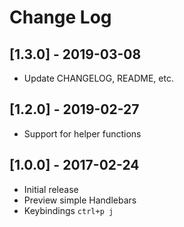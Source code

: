 # Change Log

## [1.3.0] - 2019-03-08
- Update CHANGELOG, README, etc.

## [1.2.0] - 2019-02-27
- Support for helper functions

## [1.0.0] - 2017-02-24
- Initial release
- Preview simple Handlebars
- Keybindings `ctrl+p j`